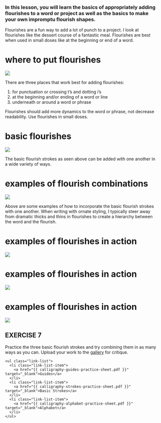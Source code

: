 ### In this lesson, you will learn the basics of appropriately adding flourishes to a word or project as well as the basics to make your own impromptu flourish shapes.

Flourishes are a fun way to add a lot of punch to a project. I look at flourishes like the dessert course of a fantastic meal. Flourishes are best when used in small doses like at the beginning or end of a word.

# where to put flourishes
<img src="{{ 7-flourishes-3-placement.png }}"/>

There are three places that work best for adding flourishes:

1. for punctuation or crossing t’s and dotting i’s
2. at the beginning and/or ending of a word or line
3. underneath or around a word or phrase


Flourishes should add more dynamics to the word or phrase, not decrease readability. Use flourishes in small doses.

# basic flourishes
<img src="{{ 7-flourishes-1-basic-flourishes.png }}"/>

The basic flourish strokes as seen above can be added with one another in a wide variety of ways.

# examples of flourish combinations
<img src="{{ 7-flourishes-2-combining-basic-strokes.png }}"/>

Above are some examples of how to incorporate the basic flourish strokes with one another. When writing with ornate styling, I typically steer away from dramatic thicks and thins in flourishes to create a hierarchy between the word and the flourish.


# examples of flourishes in action
<img src="{{ 7-flourishes-4-example.png }}"/>

# examples of flourishes in action
<img src="{{ 7-flourishes-5-example.png }}"/>

# examples of flourishes in action
<img src="{{ 7-flourishes-6-example.png }}"/>




<section class="exercise">
    <h2>
        EXERCISE 7
    </h2>
    <p>
      Practice the three basic flourish strokes and try combining them in as many ways as you can. Upload your work to the <a href="#/gallery">gallery</a> for critique.
    </p>

    <ul class="link-list">
      <li class="link-list-item">
        <a href="{{ calligraphy-guides-practice-sheet.pdf }}" target="_blank">Guides</a>
      </li>
      <li class="link-list-item">
        <a href="{{ calligraphy-strokes-practice-sheet.pdf }}" target="_blank">Basic Strokes</a>
      </li>
      <li class="link-list-item">
        <a href="{{ calligraphy-alphabet-practice-sheet.pdf }}" target="_blank">Alphabet</a>
      </li>
    </ul>
</section>